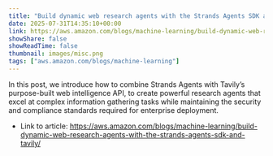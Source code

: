 ```yaml
---
title: "Build dynamic web research agents with the Strands Agents SDK and Tavily"
date: 2025-07-31T14:35:10+00:00
link: https://aws.amazon.com/blogs/machine-learning/build-dynamic-web-research-agents-with-the-strands-agents-sdk-and-tavily/
showShare: false
showReadTime: false
thumbnail: images/misc.png
tags: ["aws.amazon.com/blogs/machine-learning"]
---
```

In this post, we introduce how to combine Strands Agents with Tavily’s purpose-built web intelligence API, to create powerful research agents that excel at complex information gathering tasks while maintaining the security and compliance standards required for enterprise deployment.

- Link to article: https://aws.amazon.com/blogs/machine-learning/build-dynamic-web-research-agents-with-the-strands-agents-sdk-and-tavily/